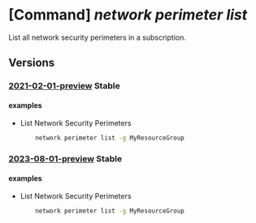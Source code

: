 # [Command] _network perimeter list_

List all network security perimeters in a subscription.

## Versions

### [2021-02-01-preview](/Resources/mgmt-plane/L3N1YnNjcmlwdGlvbnMve30vcHJvdmlkZXJzL21pY3Jvc29mdC5uZXR3b3JrL25ldHdvcmtzZWN1cml0eXBlcmltZXRlcnM=/2021-02-01-preview.xml) **Stable**

<!-- mgmt-plane /subscriptions/{}/providers/microsoft.network/networksecurityperimeters 2021-02-01-preview -->
<!-- mgmt-plane /subscriptions/{}/resourcegroups/{}/providers/microsoft.network/networksecurityperimeters 2021-02-01-preview -->

#### examples

- List Network Security Perimeters
    ```bash
        network perimeter list -g MyResourceGroup
    ```

### [2023-08-01-preview](/Resources/mgmt-plane/L3N1YnNjcmlwdGlvbnMve30vcHJvdmlkZXJzL21pY3Jvc29mdC5uZXR3b3JrL25ldHdvcmtzZWN1cml0eXBlcmltZXRlcnM=/2023-08-01-preview.xml) **Stable**

<!-- mgmt-plane /subscriptions/{}/providers/microsoft.network/networksecurityperimeters 2023-08-01-preview -->
<!-- mgmt-plane /subscriptions/{}/resourcegroups/{}/providers/microsoft.network/networksecurityperimeters 2023-08-01-preview -->

#### examples

- List Network Security Perimeters
    ```bash
        network perimeter list -g MyResourceGroup
    ```
